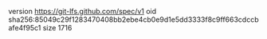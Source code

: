 version https://git-lfs.github.com/spec/v1
oid sha256:85049c29f1283470408bb2ebe4cb0e9d1e5dd3333f8c9ff663cdccbafe4f95c1
size 1716
